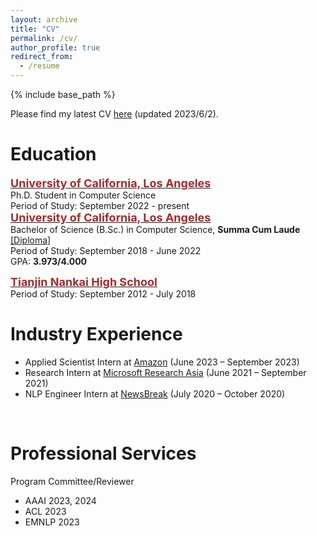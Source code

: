 ```yaml
---
layout: archive
title: "CV"
permalink: /cv/
author_profile: true
redirect_from:
  - /resume
---
```


{% include base_path %}

Please find my latest CV [here](/files/CV_diwu.pdf) (updated 2023/6/2). 

# Education
<span style="color:black; font-size:17px"><b><a href="https://cs.ucla.edu" target="_blank"><font color="brown" size="4.5">University of California, Los Angeles</font></a></b></span><br/>
Ph.D. Student in Computer Science<br/>
Period of Study: September 2022 - present <br/>
<span style="color:black; font-size:17px"><b><a href="https://cs.ucla.edu" target="_blank"><font color="brown" size="4.5">University of California, Los Angeles</font></a></b></span><br/>
Bachelor of Science (B.Sc.) in Computer Science, <b>Summa Cum Laude</b> <a href="../files/bs_diploma.pdf">[Diploma]</a> <br/>
Period of Study: September 2018 - June 2022 <br/>
GPA: <b>3.973/4.000</b> <br/>

<span style="color:black; font-size:17px"><b><a href="http://www.nkzx.cn/" target="_blank"><font color="brown" size="4.5">Tianjin Nankai High School</font></a></b></span><br/>
Period of Study: September 2012 - July 2018 <br/>


# Industry Experience
* Applied Scientist Intern at <a href="https://www.amazon.science/" target="_blank">Amazon</a> (June 2023 – September 2023)
* Research Intern at <a href="https://www.microsoft.com/en-us/research/lab/microsoft-research-asia/" target="_blank">Microsoft Research Asia</a> (June 2021 – September 2021)
* NLP Engineer Intern at <a href="https://www.newsbreak.com/" target="_blank">NewsBreak</a> (July 2020 – October 2020)
<br/>

# Professional Services 
Program Committee/Reviewer
* AAAI 2023, 2024
* ACL 2023
* EMNLP 2023
